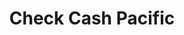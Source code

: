 ---
title: Check Cash Pacific
slug: check-cash-pacific
updated-on: '2024-05-30T13:44:31.749Z'
created-on: '2024-05-30T13:41:46.671Z'
published-on: '2024-05-30T13:54:32.469Z'
f_city-state-2:
- cms/city/sandy-or.md
- cms/city/gresham-or.md
- cms/city/portland-or.md
- cms/city/vancouver-wa.md
- cms/city/beaverton-or.md
- cms/city/lincoln-city-or.md
f_locations:
- cms/payday-loan/check-cash-pacific-10580.md
- cms/payday-loan/check-cash-pacific-10581.md
- cms/payday-loan/check-cash-pacific-10582.md
- cms/payday-loan/check-cash-pacific-10583.md
- cms/payday-loan/check-cash-pacific-10584.md
- cms/payday-loan/check-cash-pacific-10585.md
- cms/payday-loan/check-cash-pacific-10586.md
- cms/payday-loan/check-cash-pacific-10587.md
- cms/payday-loan/check-cash-pacific-10588.md
- cms/payday-loan/check-cash-pacific-10589.md
- cms/payday-loan/check-cash-pacific-10590.md
- cms/payday-loan/check-cash-pacific-10591.md
- cms/payday-loan/check-cash-pacific-10592.md
- cms/payday-loan/check-cash-pacific-10593.md
f_states:
- cms/state/oregon.md
- cms/state/washington.md
layout: '[company].html'
tags: company
---